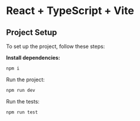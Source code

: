 # React + TypeScript + Vite

## Project Setup

To set up the project, follow these steps:

**Install dependencies:**

   ```bash
   npm i
   ```

Run the project:

   ```bash
   npm run dev
   ```

Run the tests:

   ```bash
   npm run test
   ```
